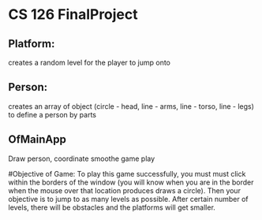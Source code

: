 # CS 126 FinalProject

## Platform:
creates a random level for the player to  jump onto

## Person:  
creates an array of object (circle - head, line - arms, line - torso, line - legs) to define a person by parts

## OfMainApp
Draw person, coordinate smoothe game play

#Objective of Game:
To play this game successfully, you must must click within the borders of the window (you will know when you are in the border when the mouse over that location produces draws a circle).
Then your objective is to jump to as many levels as possible. After certain number of levels, there will be obstacles and the platforms will get smaller.

